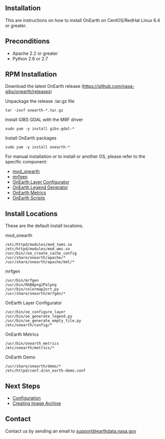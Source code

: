## Installation

This are instructions on how to install OnEarth on CentOS/RedHat Linux 6.4 or greater.

## Preconditions

* Apache 2.2 or greater
* Python 2.6 or 2.7

## RPM Installation

Download the latest OnEarth release (https://github.com/nasa-gibs/onearth/releases)

Unpackage the release .tar.gz file
```Shell
tar -zxvf onearth-*.tar.gz
```

Install GIBS GDAL with the MRF driver
```Shell
sudo yum -y install gibs-gdal-*
```

Install OnEarth packages
```Shell
sudo yum -y install onearth-*
```

For manual installation or to install or another OS, please refer to the specific component:

* [mod_onearth](src/mod_onearth/README.md)
* [mrfgen](src/mrfgen/README.md)
* [OnEarth Layer Configurator](src/layer_config/README.md)
* [OnEarth Legend Generator](src/generate_legend/README.md)
* [OnEarth Metrics](src/onearth_logs/README.md)
* [OnEarth Scripts](src/scripts/README.md)

## Install Locations

These are the default install locations.

mod_onearth
```
/etc/httpd/modules/mod_twms.so
/etc/httpd/modules/mod_wms.so
/usr/bin//oe_create_cache_config
/usr/share/onearth/apache/*
/usr/share/onearth/apache/kml/*
```

mrfgen
```
/usr/bin/mrfgen
/usr/bin/RGBApng2Palpng
/usr/bin/colormap2vrt.py
/usr/share/onearth/mrfgen/*
```

OnEarth Layer Configurator
```
/usr/bin/oe_configure_layer
/usr/bin/oe_generate_legend.py
/usr/bin/oe_generate_empty_tile.py
/etc/onearth/config/*
```

OnEarth Metrics
```
/usr/bin/onearth_metrics
/etc/onearth/metrics/*
```

OnEarth Demo
```
/usr/share/onearth/demo/*
/etc/httpd/conf.d/on_earth-demo.conf
```

## Next Steps

* [Configuration](configuration.md)
* [Creating Image Archive](archive.md)


## Contact

Contact us by sending an email to
[support@earthdata.nasa.gov](mailto:support@earthdata.nasa.gov)